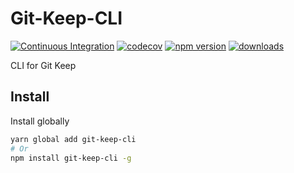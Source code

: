 # Git-Keep-CLI

[![Continuous Integration](https://github.com/SudoDotDog/Git-Keep-CLI/actions/workflows/ci.yml/badge.svg)](https://github.com/SudoDotDog/Git-Keep-CLI/actions/workflows/ci.yml)
[![codecov](https://codecov.io/gh/SudoDotDog/Git-Keep-CLI/branch/main/graph/badge.svg)](https://codecov.io/gh/SudoDotDog/Git-Keep-CLI)
[![npm version](https://badge.fury.io/js/git-keep-cli.svg)](https://badge.fury.io/js/git-keep-cli)
[![downloads](https://img.shields.io/npm/dm/git-keep-cli.svg)](https://www.npmjs.com/package/git-keep-cli)

CLI for Git Keep

## Install

Install globally

```sh
yarn global add git-keep-cli
# Or
npm install git-keep-cli -g
```
